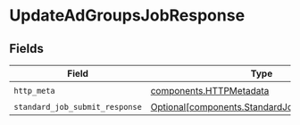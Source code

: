 # UpdateAdGroupsJobResponse


## Fields

| Field                                                                                                  | Type                                                                                                   | Required                                                                                               | Description                                                                                            |
| ------------------------------------------------------------------------------------------------------ | ------------------------------------------------------------------------------------------------------ | ------------------------------------------------------------------------------------------------------ | ------------------------------------------------------------------------------------------------------ |
| `http_meta`                                                                                            | [components.HTTPMetadata](../../models/components/httpmetadata.md)                                     | :heavy_check_mark:                                                                                     | N/A                                                                                                    |
| `standard_job_submit_response`                                                                         | [Optional[components.StandardJobSubmitResponse]](../../models/components/standardjobsubmitresponse.md) | :heavy_minus_sign:                                                                                     | Accepted                                                                                               |